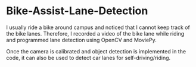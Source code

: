 # Bike-Assist-Lane-Detection


I usually ride a bike around campus and noticed that I cannot keep track of the bike lanes. Therefore, I recorded a video of the bike lane while riding and programmed lane detection using OpenCV and MoviePy.

Once the camera is calibrated and object detection is implemented in the code, it can also be used to detect car lanes for self-driving/riding.
